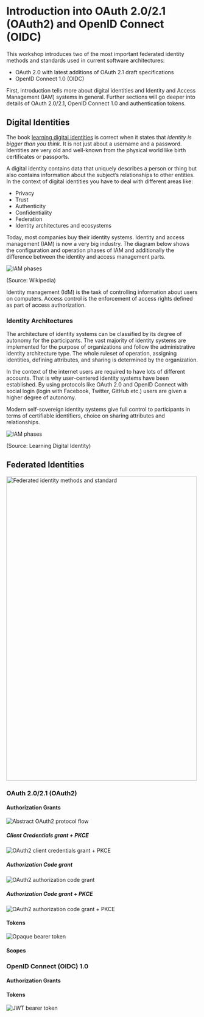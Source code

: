 # Introduction into OAuth 2.0/2.1 (OAuth2) and OpenID Connect (OIDC)

This workshop introduces two of the most important federated identity methods and standards 
used in current software architectures:

* OAuth 2.0 with latest additions of OAuth 2.1 draft specifications
* OpenID Connect 1.0 (OIDC)

First, introduction tells more about digital identities and Identity and Access Management (IAM) systems in general.
Further sections will go deeper into details of OAuth 2.0/2.1, OpenID Connect 1.0 and authentication tokens.

## Digital Identities

The book [learning digital identities](https://www.oreilly.com/library/view/learning-digital-identity/9781098117689/) is correct when it states that _identity is bigger than you think_.
It is not just about a username and a password.
Identities are very old and well-known from the physical world like birth certificates or passports.

A digital identity contains data that uniquely describes a person or thing but also contains information
about the subject’s relationships to other entities.  
In the context of digital identities you have to deal with different areas like:

* Privacy
* Trust
* Authenticity 
* Confidentiality 
* Federation
* Identity architectures and ecosystems

Today, most companies buy their identity systems. Identity and access management (IAM) is now a very big industry.
The diagram below shows the configuration and operation phases of IAM and additionally the difference between the 
identity and access management parts.

![IAM phases](images/iam-phases.png)

(Source: Wikipedia)

Identity management (IdM) is the task of controlling information about users on computers. Access control is the enforcement of access rights defined as part of access authorization.

### Identity Architectures

The architecture of identity systems can be classified by its degree of autonomy for the participants.
The vast majority of identity systems are implemented for the purpose of organizations and follow the administrative identity architecture type. The whole ruleset of operation, assigning identities, defining attributes, and sharing is determined by the organization.  

In the context of the internet users are required to have lots of different accounts. That is why user-centered identity systems have been established. By using protocols like OAuth 2.0 and OpenID Connect with social login (login with Facebook, Twitter, GitHub etc.) users are given a higher degree of autonomy. 

Modern self-sovereign identity systems give full control to participants in terms of certifiable identifiers, choice on sharing attributes and relationships.

![IAM phases](images/identity_system_architectures.png)

(Source: Learning Digital Identity)

## Federated Identities

<img src="images/federated_methods.png" width="500" height="800" title="Federated identity methods and standard">


### OAuth 2.0/2.1 (OAuth2)

#### Authorization Grants

![Abstract OAuth2 protocol flow](images/abstract_oauth2_flow.png)

##### Client Credentials grant + PKCE

![OAuth2 client credentials grant + PKCE](images/oauth2_client_credentials_flow.png)

##### Authorization Code grant

![OAuth2 authorization code grant](images/oauth2_authz_code_flow.png)

##### Authorization Code grant + PKCE


![OAuth2 authorization code grant + PKCE](images/oauth2_authz_code_pkce_flow.png)



#### Tokens

![Opaque bearer token](images/oauth2_opaque_bearer_token.png)




#### Scopes

### OpenID Connect (OIDC) 1.0

#### Authorization Grants

#### Tokens

![JWT bearer token](images/oauth2_jwt_bearer_token.png)
